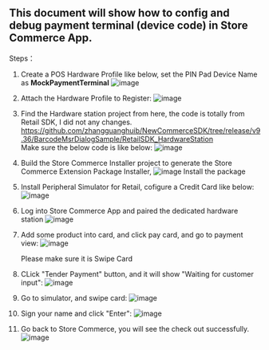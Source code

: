 ## This document will show how to config and debug payment terminal (device code) in Store Commerce App.

Steps：
1. Create a POS Hardware Profile like below, set the PIN Pad Device Name as <b>MockPaymentTerminal</b>
    ![image](https://user-images.githubusercontent.com/14832260/213173399-4a1d7b6c-8426-492c-8738-e5ca96c93662.png)
 2. Attach the Hardware Profile to Register:
    ![image](https://user-images.githubusercontent.com/14832260/213174231-77f3d07d-05e7-4544-a8a9-e081dad8ebec.png)
 3. Find the Hardware station project from here, the code is totally from Retail SDK, I did not any changes.
    https://github.com/zhangguanghuib/NewCommerceSDK/tree/release/v9.36/BarcodeMsrDialogSample/RetailSDK_HardwareStation <br/>
    Make sure the below code is like below:
    ![image](https://user-images.githubusercontent.com/14832260/213175167-9bf00c0a-8cb0-4d1b-85c3-e3325ef79ee2.png)
 4. Build the Store Commerce Installer project to generate the Store Commerce Extension Package Installer,
    ![image](https://user-images.githubusercontent.com/14832260/213175669-de7e3cd6-3812-45ee-bffa-fb30bab68a47.png) 
    Install the package
  5. Install Peripheral Simulator for Retail, cofigure a Credit Card like below:
     ![image](https://user-images.githubusercontent.com/14832260/213176446-c3f99e40-dd08-480f-9a1a-37cc41242597.png)
  6. Log into Store Commerce App and paired the dedicated hardware station
     ![image](https://user-images.githubusercontent.com/14832260/213176847-29d8e7ed-2f68-4a2b-affd-8042409f71c2.png)
  7.  Add some product into card, and click pay card, and go to payment view:
      ![image](https://user-images.githubusercontent.com/14832260/213177583-b602487f-f263-497b-b37b-b3bbb3cbc28c.png)
      
      Please make sure it is Swipe Card
   8. CLick "Tender Payment" button, and it will show "Waiting for customer input":
      ![image](https://user-images.githubusercontent.com/14832260/213178063-bc240488-dc62-46ee-ae03-2c8509b3d80f.png)
   9. Go to simulator, and swipe card:
      ![image](https://user-images.githubusercontent.com/14832260/213178518-87de6808-df5f-48aa-9c62-a873fbb9945c.png)
      
   10. Sign your name and click "Enter":
      ![image](https://user-images.githubusercontent.com/14832260/213178755-0b8f9200-ce20-4835-a57f-99063df6a62e.png)
   11. Go back to Store Commerce, you will see the check out successfully.
      ![image](https://user-images.githubusercontent.com/14832260/213178915-1d845a28-a521-4160-a622-813b39ede0d4.png)








 

  


    


